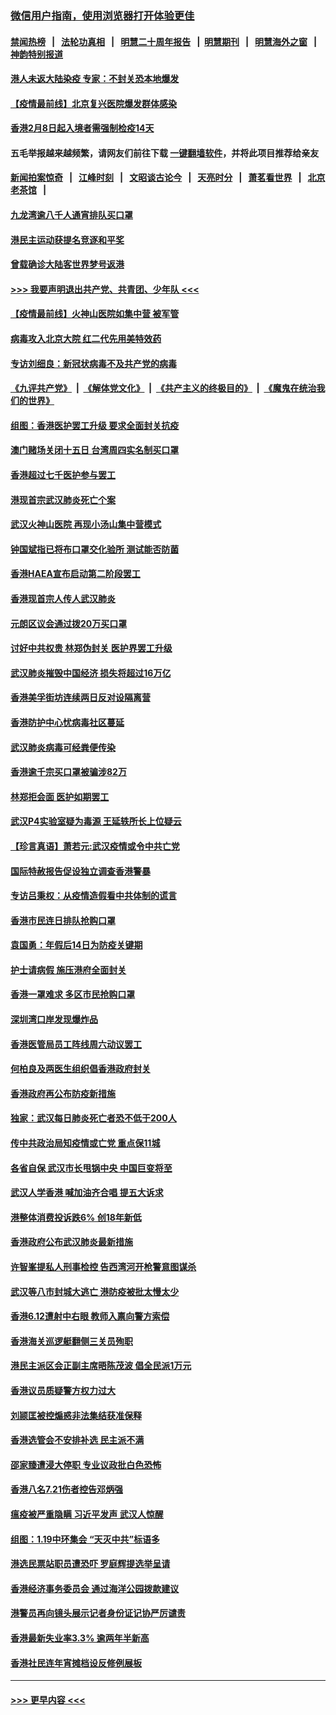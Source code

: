 ### [微信用户指南，使用浏览器打开体验更佳](https://github.com/gfw-breaker/banned-news1/blob/master/indexes/wechat-guide.md?t=0)
#### [禁闻热榜](热点新闻.md?t=0)  &nbsp;&nbsp;|&nbsp;&nbsp; [法轮功真相](https://github.com/gfw-breaker/truth/blob/master/README.md?t=0) &nbsp;&nbsp;|&nbsp;&nbsp; [明慧二十周年报告](https://github.com/gfw-breaker/mh-reports/blob/master/README.md?t=0) &nbsp;&nbsp;|&nbsp;&nbsp;[明慧期刊](https://github.com/gfw-breaker/mh-qikan) &nbsp;&nbsp;|&nbsp;&nbsp; [明慧海外之窗](https://github.com/gfw-breaker/mh-news/blob/master/README.md?t=0) &nbsp;&nbsp;|&nbsp;&nbsp; [神韵特别报道](https://github.com/gfw-breaker/mh-news/blob/master/shenyun.md?t=0)
#### [港人未返大陆染疫 专家：不封关恐本地爆发](../pages/nsc415/n11848021.md?t=02061602) 
#### [【疫情最前线】北京复兴医院爆发群体感染](../pages/nsc415/n11847626.md?t=02061602) 
#### [香港2月8日起入境者需强制检疫14天](../pages/nsc415/n11847658.md?t=02061602) 
#### 五毛举报越来越频繁，请网友们前往下载 [一键翻墙软件](https://github.com/gfw-breaker/ssr-accounts)，并将此项目推荐给亲友
#### [新闻拍案惊奇](https://github.com/gfw-breaker/banned-news1/blob/master/pages/link4.md) &nbsp;&nbsp;|&nbsp;&nbsp; [江峰时刻](https://github.com/gfw-breaker/banned-news1/blob/master/pages/link4.md) &nbsp;&nbsp;|&nbsp;&nbsp; [文昭谈古论今](https://github.com/gfw-breaker/banned-news1/blob/master/pages/link4.md) &nbsp;&nbsp;|&nbsp;&nbsp; [天亮时分](https://github.com/gfw-breaker/banned-news1/blob/master/pages/link4.md) &nbsp;&nbsp;|&nbsp;&nbsp; [萧茗看世界](https://github.com/gfw-breaker/banned-news1/blob/master/pages/link4.md) &nbsp;&nbsp;|&nbsp;&nbsp; [北京老茶馆](https://github.com/gfw-breaker/banned-news1/blob/master/pages/link4.md) &nbsp;&nbsp;|&nbsp;&nbsp; 
#### [九龙湾逾八千人通宵排队买口罩](../pages/nsc415/n11847647.md?t=02061602) 
#### [港民主运动获提名竞逐和平奖](../pages/nsc415/n11847633.md?t=02061602) 
#### [曾载确诊大陆客世界梦号返港](../pages/nsc415/n11847608.md?t=02061602) 
#### [>>> 我要声明退出共产党、共青团、少年队 <<<](https://github.com/begood0513/goodnews/blob/master/quit/letter.md) 
#### [【疫情最前线】火神山医院如集中营 被军管](../pages/nsc415/n11847524.md?t=02061602) 
#### [病毒攻入北京大院 红二代先用美特效药](../pages/nsc415/n11847427.md?t=02061602) 
#### [专访刘细良：新冠状病毒不及共产党的病毒](../pages/nsc415/n11847164.md?t=02061602) 
#### [《九评共产党》](https://github.com/begood0513/9ping.md/blob/master/README.md) &nbsp;|&nbsp; [《解体党文化》](../../../../jtdwh.md/blob/master/README.md)  &nbsp;|&nbsp; [《共产主义的终极目的》](../../../../gczydzjmd.md/blob/master/README.md) &nbsp;|&nbsp; [《魔鬼在统治我们的世界》](../../../../mgztzwmdsj.md/blob/master/README.md) 
#### [组图：香港医护罢工升级 要求全面封关抗疫](../pages/nsc415/n11844107.md?t=02061602) 
#### [澳门赌场关闭十五日 台湾周四实名制买口罩](../pages/nsc415/n11845083.md?t=02061602) 
#### [香港超过七千医护参与罢工](../pages/nsc415/n11845051.md?t=02061602) 
#### [港现首宗武汉肺炎死亡个案](../pages/nsc415/n11844998.md?t=02061602) 
#### [武汉火神山医院 再现小汤山集中营模式](../pages/nsc415/n11844763.md?t=02061602) 
#### [钟国斌指已将布口罩交化验所 测试能否防菌](../pages/nsc415/n11842783.md?t=02061602) 
#### [香港HAEA宣布启动第二阶段罢工](../pages/nsc415/n11842723.md?t=02061602) 
#### [香港现首宗人传人武汉肺炎](../pages/nsc415/n11842766.md?t=02061602) 
#### [元朗区议会通过拨20万买口罩](../pages/nsc415/n11842754.md?t=02061602) 
#### [讨好中共权贵 林郑伪封关 医护界罢工升级](../pages/nsc415/n11842359.md?t=02061602) 
#### [武汉肺炎摧毁中国经济 损失将超过16万亿](../pages/nsc415/n11839723.md?t=02061602) 
#### [香港美孚街坊连续两日反对设隔离营](../pages/nsc415/n11839962.md?t=02061602) 
#### [香港防护中心忧病毒社区蔓延](../pages/nsc415/n11839933.md?t=02061602) 
#### [武汉肺炎病毒可经粪便传染](../pages/nsc415/n11839939.md?t=02061602) 
#### [香港逾千宗买口罩被骗涉82万](../pages/nsc415/n11839914.md?t=02061602) 
#### [林郑拒会面 医护如期罢工](../pages/nsc415/n11839892.md?t=02061602) 
#### [武汉P4实验室疑为毒源 王延轶所长上位疑云](../pages/nsc415/n11835543.md?t=02061602) 
#### [【珍言真语】萧若元:武汉疫情或令中共亡党](../pages/nsc415/n11829394.md?t=02061602) 
#### [国际特赦报告促设独立调查香港警暴](../pages/nsc415/n11833845.md?t=02061602) 
#### [专访吕秉权：从疫情造假看中共体制的谎言](../pages/nsc415/n11833813.md?t=02061602) 
#### [香港市民连日排队抢购口罩](../pages/nsc415/n11833794.md?t=02061602) 
#### [袁国勇：年假后14日为防疫关键期](../pages/nsc415/n11831088.md?t=02061602) 
#### [护士请病假 施压港府全面封关](../pages/nsc415/n11831030.md?t=02061602) 
#### [香港一罩难求 多区市民抢购口罩](../pages/nsc415/n11831002.md?t=02061602) 
#### [深圳湾口岸发现爆炸品](../pages/nsc415/n11828802.md?t=02061602) 
#### [香港医管局员工阵线周六动议罢工](../pages/nsc415/n11828762.md?t=02061602) 
#### [何柏良及两医生组织倡香港政府封关](../pages/nsc415/n11828749.md?t=02061602) 
#### [香港政府再公布防疫新措施](../pages/nsc415/n11828716.md?t=02061602) 
#### [独家：武汉每日肺炎死亡者恐不低于200人](../pages/nsc415/n11828240.md?t=02061602) 
#### [传中共政治局知疫情或亡党 重点保11城](../pages/nsc415/n11828145.md?t=02061602) 
#### [各省自保 武汉市长甩锅中央 中国巨变将至](../pages/nsc415/n11828021.md?t=02061602) 
#### [武汉人学香港 喊加油齐合唱 提五大诉求](../pages/nsc415/n11827046.md?t=02061602) 
#### [港整体消费投诉跌6% 创18年新低](../pages/nsc415/n11817280.md?t=02061602) 
#### [香港政府公布武汉肺炎最新措施](../pages/nsc415/n11817152.md?t=02061602) 
#### [许智峯提私人刑事检控 告西湾河开枪警意图谋杀](../pages/nsc415/n11817132.md?t=02061602) 
#### [武汉等八市封城大逃亡 港防疫被批太慢太少](../pages/nsc415/n11817058.md?t=02061602) 
#### [香港6.12遭射中右眼 教师入禀向警方索偿](../pages/nsc415/n11814678.md?t=02061602) 
#### [香港海关巡逻艇翻侧三关员殉职](../pages/nsc415/n11814604.md?t=02061602) 
#### [港民主派区会正副主席晤陈茂波 倡全民派1万元](../pages/nsc415/n11814582.md?t=02061602) 
#### [香港议员质疑警方权力过大](../pages/nsc415/n11814560.md?t=02061602) 
#### [刘颕匡被控煽惑非法集结获准保释](../pages/nsc415/n11811727.md?t=02061602) 
#### [香港选管会不安排补选 民主派不满](../pages/nsc415/n11811691.md?t=02061602) 
#### [邵家臻遭浸大停职 专业议政批白色恐怖](../pages/nsc415/n11811670.md?t=02061602) 
#### [香港八名7.21伤者控告邓炳强](../pages/nsc415/n11811623.md?t=02061602) 
#### [瘟疫被严重隐瞒 习近平发声 武汉人惊醒](../pages/nsc415/n11811186.md?t=02061602) 
#### [组图：1.19中环集会 “天灭中共”标语多](../pages/nsc415/n11809514.md?t=02061602) 
#### [港选民票站职员遭恐吓 罗庭辉提选举呈请](../pages/nsc415/n11808914.md?t=02061602) 
#### [香港经济事务委员会 通过海洋公园拨款建议](../pages/nsc415/n11808906.md?t=02061602) 
#### [港警员再向镜头展示记者身份证记协严厉谴责](../pages/nsc415/n11808888.md?t=02061602) 
#### [香港最新失业率3.3% 逾两年半新高](../pages/nsc415/n11808887.md?t=02061602) 
#### [香港社民连年宵摊档设反修例展板](../pages/nsc415/n11808857.md?t=02061602) 

----
#### [ >>> 更早内容 <<< ](../indexes/nsc415-earlier.md)
